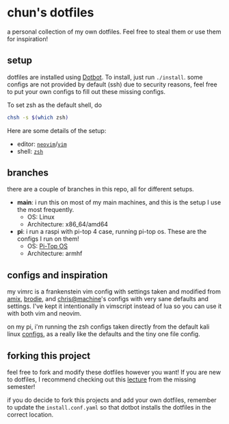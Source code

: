 # chun's dotfiles
a personal collection of my own dotfiles. Feel free to steal them or use them for inspiration!

## setup
dotfiles are installed using [Dotbot](https://github.com/anishathalye/dotbot).
To install, just run `./install`. some configs are not provided by default (ssh)
due to security reasons, feel free to put your own configs to fill out these missing configs.

To set zsh as the default shell, do
```bash
chsh -s $(which zsh)
```

Here are some details of the setup:
- editor: [`neovim`](https://github.com/neovim/neovim/)/[`vim`](https://github.com/vim/vim)
- shell: [`zsh`](https://www.zsh.org)

## branches
there are a couple of branches in this repo, all for different setups.
- **main**: i run this on most of my main machines, and this is the setup I use the most frequently.
  - OS: Linux
  - Architecture: x86_64/amd64
- **pi**: i run a raspi with pi-top 4 case, running pi-top os.
These are the configs I run on them!
  - OS: [Pi-Top OS](https://www.pi-top.com/resources/download-os)
  - Architecture: armhf

## configs and inspiration
my vimrc is a frankenstein vim config with settings taken and modified from [amix](https://github.com/amix/vimrc),
[brodie](https://github.com/BrodieRobertson/dotfiles), and [chris@machine](https://www.youtube.com/watch?v=gZCXaF-Lmco)'s
configs with very sane defaults and settings. I've kept it intentionally in vimscript instead of lua so you
can use it with both vim and neovim.

on my pi, i'm running the zsh configs taken directly from the default kali linux [configs](https://gitlab.com/kalilinux/packages/kali-defaults/-/blob/kali/master/etc/skel/.zshrc), as a really like the defaults and the tiny one file config.

## forking this project
feel free to fork and modify these dotfiles however you want!
If you are new to dotfiles, I recommend checking out this
[lecture](https://missing.csail.mit.edu/2019/dotfiles/) from the missing semester!

if you do decide to fork this projects and add your own dotfiles, remember to update the `install.conf.yaml`
so that dotbot installs the dotfiles in the correct location.
